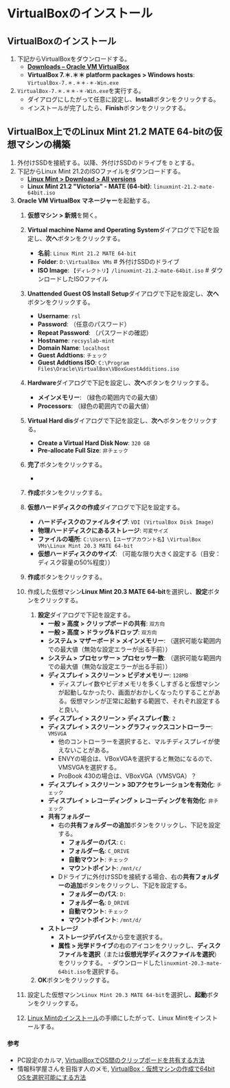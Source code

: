 # VirtualBoxのインストール

## VirtualBoxのインストール

1. 下記からVirtualBoxをダウンロードする。
   - **[Downloads – Oracle VM VirtualBox](https://www.virtualbox.org/wiki/Downloads)**
   - **VirtualBox 7.＊.＊＊ platform packages > Windows hosts**: `VirtualBox-7.＊.＊＊-＊-Win.exe`
2. `VirtualBox-7.＊.＊＊-＊-Win.exe`を実行する。
   - ダイアログにしたがって任意に設定し、**Install**ボタンをクリックする。
   - インストールが完了したら、**Finish**ボタンをクリックする。

## VirtualBox上でのLinux Mint 21.2 MATE 64-bitの仮想マシンの構築
1. 外付けSSDを接続する。以降、外付けSSDのドライブを `D` とする。
1. 下記からLinux Mint 21.2のISOファイルをダウンロードする。
   - **[Linux Mint > Download > All versions](https://linuxmint.com/download_all.php)**
   - **Linux Mint 21.2 "Victoria" - MATE (64-bit)**: `linuxmint-21.2-mate-64bit.iso`
2. **Oracle VM VirtualBox マネージャー**を起動する。
   1. **仮想マシン > 新規**を開く。
   2. **Virtual machine Name and Operating System**ダイアログで下記を設定し、**次へ**ボタンをクリックする。
      - **名前**: `Linux Mint 21.2 MATE 64-bit`
      - **Folder**: `D:\VirtualBox VMs` # 外付けSSDのドライブ
      - **ISO Image**: `【ディレクトリ】/linuxmint-21.2-mate-64bit.iso` # ダウンロードしたISOファイル
   3. **Unattended Guest OS Install Setup**ダイアログで下記を設定し、**次へ**ボタンをクリックする。
      - **Username**: `rsl`
      - **Password**: （任意のパスワード）
      - **Repeat Password**: （パスワードの確認）
      - **Hostname**: `recsyslab-mint`
      - **Domain Name**: `localhost`
      - **Guest Addtions**: `チェック`
      - **Guest Addtions ISO**: `C:\Program Files\Oracle\VirtualBox\VBoxGuestAdditions.iso`
   4. **Hardware**ダイアログで下記を設定し、**次へ**ボタンをクリックする。
      - **メインメモリー**: （緑色の範囲内での最大値）
      - **Processors**: （緑色の範囲内での最大値）
   5. **Virtual Hard dis**ダイアログで下記を設定し、**次へ**ボタンをクリックする。
      - **Create a Virtual Hard Disk Now**: `320 GB`
      - **Pre-allocate Full Size**: `非チェック`
   6. **完了**ボタンをクリックする。
  
      
      - 
    3. **作成**ボタンをクリックする。
    4. **仮想ハードディスクの作成**ダイアログで下記を設定する。
       - **ハードディスクのファイルタイプ**: `VDI (VirtualBox Disk Image)`
       - **物理ハードディスクにあるストレージ**: `可変サイズ`
       - **ファイルの場所**: `C:\Users\【ユーザアカウント名】\VirtualBox VMs\Linux Mint 20.3 MATE 64-bit`
       - **仮想ハードディスクのサイズ**: （可能な限り大きく設定する（目安：ディスク容量の50%程度））
    5. **作成**ボタンをクリックする。
    6. 作成した仮想マシン**Linux Mint 20.3 MATE 64-bit**を選択し、**設定**ボタンをクリックする。
       1. **設定**ダイアログで下記を設定する。
          - **一般 > 高度 > クリップボードの共有**: `双方向`
          - **一般 > 高度 > ドラッグ&ドロップ**: `双方向`
          - **システム > マザーボード > メインメモリー**: （選択可能な範囲内での最大値（無効な設定エラーが出る手前））
          - **システム > プロセッサー > プロセッサー数**: （選択可能な範囲内での最大値（無効な設定エラーが出る手前））
          - **ディスプレイ > スクリーン > ビデオメモリー**: `128MB`
            - ディスプレイ数やビデオメモリを多くしすぎると仮想マシンが起動しなかったり、画面がおかしくなったりすることがある。仮想マシンが正常に起動する範囲で、それぞれ設定すると良い。
          - **ディスプレイ > スクリーン > ディスプレイ数**: `2`
          - **ディスプレイ > スクリーン > グラフィックスコントローラー**: `VMSVGA`
            - 他のコントローラーを選択すると、マルチディスプレイが使えないことがある。
            - ENVYの場合は、VBoxVGAを選択すると無効になるので、VMSVGAを選択する。
            - ProBook 430の場合は、VBoxVGA（VMSVGA）？
          - **ディスプレイ > スクリーン > 3Dアクセラレーションを有効化**: `チェック`
          - **ディスプレイ > レコーディング > レコーディングを有効化**: `非チェック`
          - **共有フォルダー**
            - 右の**共有フォルダーの追加**ボタンをクリックし、下記を設定する。
              - **フォルダーのパス**: `C:`
              - **フォルダー名**: `C_DRIVE`
              - **自動マウント**: `チェック`
              - **マウントポイント**: `/mnt/c/`
            - Dドライブに外付けSSDを接続する場合、右の**共有フォルダーの追加**ボタンをクリックし、下記を設定する。
              - **フォルダーのパス**: `D:`
              - **フォルダー名**: `D_DRIVE`
              - **自動マウント**: `チェック`
              - **マウントポイント**: `/mnt/d/`
          - **ストレージ**
            - **ストレージデバイス**から空を選択する。
            - **属性 > 光学ドライブ**の右のアイコンをクリックし、**ディスクファイルを選択**（または**仮想光学ディスクファイルを選択**）をクリックする。
                  - ダウンロードした`linuxmint-20.3-mate-64bit.iso`を選択する。
       2. **OK**ボタンをクリックする。
     7. 設定した仮想マシン``Linux Mint 20.3 MATE 64-bit``を選択し、**起動**ボタンをクリックする。
     8. [Linux Mintのインストール](Linux_Mintのインストール.md)の手順にしたがって、Linux Mintをインストールする。

#### 参考
- PC設定のカルマ, [VirtualBoxでOS間のクリップボードを共有する方法](https://pc-karuma.net/virtualbox-clipboard-share/)
- 情報科学屋さんを目指す人のメモ, [VirtualBox：仮想マシンの作成で64bit OSを選択可能にする方法](https://did2memo.net/2015/07/10/virtualbox-64-bit-os/)
